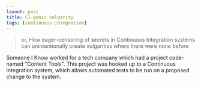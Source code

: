 ```yaml
---
layout: post
title: CI-genic vulgarity
tags: [continuous-integration]
---
```


> or, How eager-censoring of secrets in Continuous Integration systems can unintentionally create vulgarities where there were none before

Someone I Know worked for a tech company which had a project code-named "Content Tools". This project was hooked up to a Continuous Integration system, which allows automated tests to be run on a proposed change to the system.
